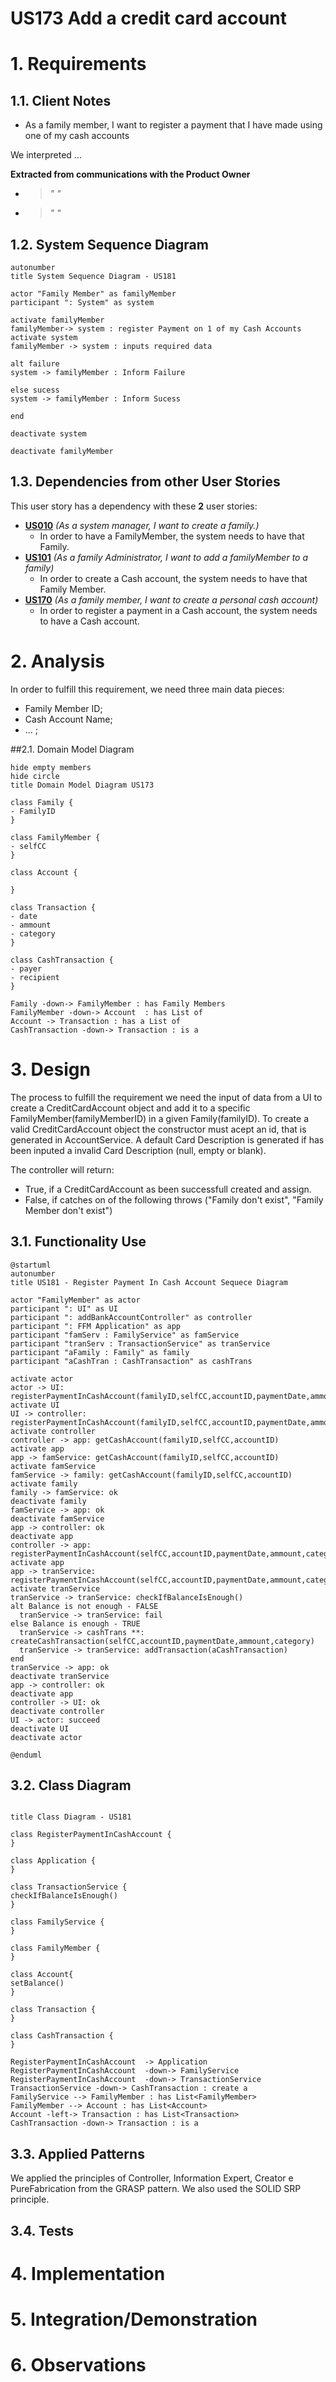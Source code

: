 # US173 Add a credit card account

# 1. Requirements

## 1.1. Client Notes

- As a family member, I want to register a payment that I have made using one of my cash accounts

We interpreted ...

**Extracted from communications with the Product Owner**

- >*" "*
- >*" "*

## 1.2. System Sequence Diagram

```puml
autonumber
title System Sequence Diagram - US181

actor "Family Member" as familyMember
participant ": System" as system

activate familyMember
familyMember-> system : register Payment on 1 of my Cash Accounts
activate system
familyMember -> system : inputs required data

alt failure
system -> familyMember : Inform Failure

else sucess
system -> familyMember : Inform Sucess

end

deactivate system

deactivate familyMember
```

## 1.3. Dependencies from other User Stories

This user story has a dependency with these **2** user stories:

- **[US010](US101_AddFamily.md)** *(As a system manager, I want to create a family.)*
    - In order to have a FamilyMember, the system needs to have that Family.
- **[US101](US101_AddFamilyMember.md)** *(As a family Administrator, I want to add a familyMember to a family)*
    - In order to create a Cash account, the system needs to have that Family Member.
- **[US170](US170_CreatePersonalCashAccount.md)** *(As a family member, I want to create a personal cash account)*
    - In order to register a payment in a Cash account, the system needs to have a Cash account.

# 2. Analysis

In order to fulfill this requirement, we need three main data pieces:
- Family Member ID;
- Cash Account Name;
- ... ;

##2.1. Domain Model Diagram

```puml
hide empty members
hide circle
title Domain Model Diagram US173

class Family {
- FamilyID
}

class FamilyMember {
- selfCC
}

class Account {

}

class Transaction {
- date
- ammount
- category
}

class CashTransaction {
- payer
- recipient
}

Family -down-> FamilyMember : has Family Members
FamilyMember -down-> Account  : has List of 
Account -> Transaction : has a List of
CashTransaction -down-> Transaction : is a
```

# 3. Design

The process to fulfill the requirement we need the input of data from a UI to create a CreditCardAccount object and add it to a specific FamilyMember(familyMemberID) in a given Family(familyID).
To create a valid CreditCardAccount object the constructor must acept an id, that is generated in AccountService.
A default Card Description is generated if has been inputed a invalid Card Description (null, empty or blank).

The controller will return:
- True, if a CreditCardAccount as been successfull created and assign.
- False, if catches on of the following throws ("Family don't exist", "Family Member don't exist") 

## 3.1. Functionality Use

````puml
@startuml
autonumber
title US181 - Register Payment In Cash Account Sequece Diagram

actor "FamilyMember" as actor
participant ": UI" as UI
participant ": addBankAccountController" as controller
participant ": FFM Application" as app
participant "famServ : FamilyService" as famService
participant "tranServ : TransactionService" as tranService
participant "aFamily : Family" as family
participant "aCashTran : CashTransaction" as cashTrans

activate actor
actor -> UI: registerPaymentInCashAccount(familyID,selfCC,accountID,paymentDate,ammount,category)
activate UI
UI -> controller: registerPaymentInCashAccount(familyID,selfCC,accountID,paymentDate,ammount,category)
activate controller
controller -> app: getCashAccount(familyID,selfCC,accountID)
activate app
app -> famService: getCashAccount(familyID,selfCC,accountID)
activate famService
famService -> family: getCashAccount(familyID,selfCC,accountID)
activate family
family -> famService: ok
deactivate family
famService -> app: ok
deactivate famService
app -> controller: ok
deactivate app
controller -> app: registerPaymentInCashAccount(selfCC,accountID,paymentDate,ammount,category)
activate app
app -> tranService: registerPaymentInCashAccount(selfCC,accountID,paymentDate,ammount,category)
activate tranService
tranService -> tranService: checkIfBalanceIsEnough()
alt Balance is not enough - FALSE
  tranService -> tranService: fail
else Balance is enough - TRUE
  tranService -> cashTrans **: createCashTransaction(selfCC,accountID,paymentDate,ammount,category)
  tranService -> tranService: addTransaction(aCashTransaction)
end
tranService -> app: ok
deactivate tranService
app -> controller: ok
deactivate app
controller -> UI: ok
deactivate controller
UI -> actor: succeed
deactivate UI
deactivate actor

@enduml
````

## 3.2. Class Diagram

```puml

title Class Diagram - US181

class RegisterPaymentInCashAccount {
}

class Application {
}

class TransactionService {
checkIfBalanceIsEnough()
}

class FamilyService {
}
   
class FamilyMember {
}

class Account{
setBalance()
}

class Transaction {
}

class CashTransaction {
}

RegisterPaymentInCashAccount  -> Application
RegisterPaymentInCashAccount  -down-> FamilyService
RegisterPaymentInCashAccount  -down-> TransactionService
TransactionService -down-> CashTransaction : create a
FamilyService --> FamilyMember : has List<FamilyMember>
FamilyMember --> Account : has List<Account>
Account -left-> Transaction : has List<Transaction>
CashTransaction -down-> Transaction : is a
```

## 3.3. Applied Patterns
We applied the principles of Controller, Information Expert, Creator e PureFabrication from the GRASP pattern.
We also used the SOLID SRP principle.

## 3.4. Tests


# 4. Implementation


# 5. Integration/Demonstration


# 6. Observations

